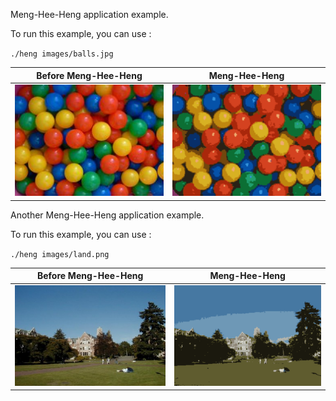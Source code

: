 Meng-Hee-Heng application example.

To run this example, you can use :

`./heng images/balls.jpg`

| Before Meng-Hee-Heng |  Meng-Hee-Heng |
:---------:|:-----:|
![](https://github.com/Dantekk/Image-Processing-algorithms-with-OpenCV/blob/main/Meng-Hee-Heng/images/balls.jpg) | ![](https://github.com/Dantekk/Image-Processing-algorithms-with-OpenCV/blob/main/Meng-Hee-Heng/images/balls_out.png)

Another Meng-Hee-Heng application example.

To run this example, you can use :

`./heng images/land.png`

| Before Meng-Hee-Heng |  Meng-Hee-Heng |
:---------:|:-----:|
![](https://github.com/Dantekk/Image-Processing-algorithms-with-OpenCV/blob/main/Meng-Hee-Heng/images/land.png) | ![](https://github.com/Dantekk/Image-Processing-algorithms-with-OpenCV/blob/main/Meng-Hee-Heng/images/land_out.png)
